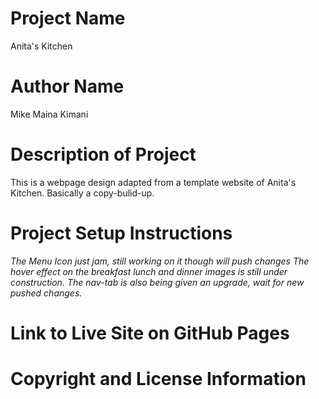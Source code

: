 # Project Name
Anita's Kitchen
# Author Name
Mike Maina Kimani
# Description of Project
This is a webpage design adapted from a template website of Anita's Kitchen.
Basically a copy-bulid-up.
# Project Setup Instructions
*The Menu Icon just jam, still working on it though will push changes*
*The hover effect on the breakfast lunch and dinner images is still under construction.*
*The nav-tab is also being given an upgrade, wait for new pushed changes.*
# Link to Live Site on GitHub Pages

# Copyright and License Information
